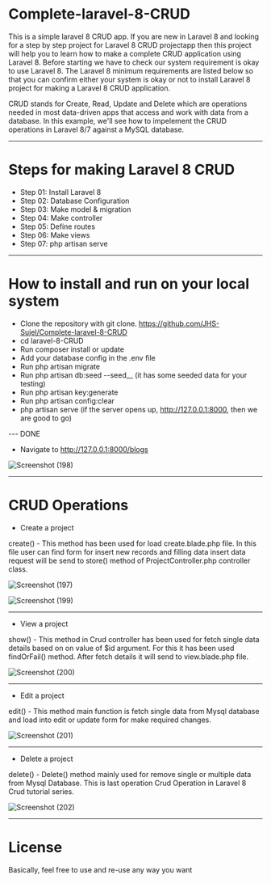 # Complete-laravel-8-CRUD


This is a simple laravel 8 CRUD app.
If you are new in Laravel 8 and looking for a step by step project for Laravel 8 CRUD projectapp 
then this project will help you to learn how to make a complete CRUD application using Laravel 8. 
Before starting we have to check our system requirement is okay to use Laravel 8. 
The Laravel 8 minimum requirements are listed below so that you can confirm 
either your system is okay or not to install Laravel 8 project for making a Laravel 8 CRUD application.

CRUD stands for Create, Read, Update and Delete which are operations needed in most data-driven apps that access and work with data from a database. 
In this example, we'll see how to impelement the CRUD operations in Laravel 8/7 against a MySQL database.


---


# Steps for making Laravel 8 CRUD

- Step 01: Install Laravel 8
- Step 02: Database Configuration
- Step 03: Make model & migration
- Step 04: Make controller
- Step 05: Define routes
- Step 06: Make views
- Step 07: php artisan serve


---


# How to install and run on your local system

- Clone the repository with git clone. https://github.com/JHS-Sujel/Complete-laravel-8-CRUD
- cd laravel-8-CRUD
- Run composer install or update
- Add your database config in the .env file
- Run php artisan migrate 
- Run php artisan db:seed  --seed__ (it has some seeded data for your testing)
- Run php artisan key:generate
- Run php artisan config:clear
- php artisan serve (if the server opens up, http://127.0.0.1:8000,  then we are good to go)

--- DONE

- Navigate to http://127.0.0.1:8000/blogs


![Screenshot (198)](https://user-images.githubusercontent.com/73945266/105083079-a3017580-5abe-11eb-8a7c-5d608623dde5.png)


---


# CRUD Operations


- Create a project

create() - This method has been used for load create.blade.php file. In this file user can find form for insert new records and 
filling data insert data request will be send to store() method of ProjectController.php controller class.

![Screenshot (197)](https://user-images.githubusercontent.com/73945266/105083093-a72d9300-5abe-11eb-8100-b4e8ff606b28.png)


![Screenshot (199)](https://user-images.githubusercontent.com/73945266/105083085-a4cb3900-5abe-11eb-8444-f181d464e5c5.png)


---


- View a project

show() - This method in Crud controller has been used for fetch single data details based on on value of $id argument. 
For this it has been used findOrFail() method. After fetch details it will send to view.blade.php file.

![Screenshot (200)](https://user-images.githubusercontent.com/73945266/105083088-a563cf80-5abe-11eb-84a5-df11018c749c.png)


---


- Edit a project

edit() - This method main function is fetch single data from Mysql database and load into edit or update form for make required changes.


![Screenshot (201)](https://user-images.githubusercontent.com/73945266/105083090-a5fc6600-5abe-11eb-8f01-3678f0e5bee3.png)


---


- Delete a project

delete() - Delete() method mainly used for remove single or multiple data from Mysql Database. This is last operation Crud Operation in Laravel 8 Crud tutorial series.


![Screenshot (202)](https://user-images.githubusercontent.com/73945266/105083092-a694fc80-5abe-11eb-8829-777e86aa92a9.png)


---


# License

Basically, feel free to use and re-use any way you want
